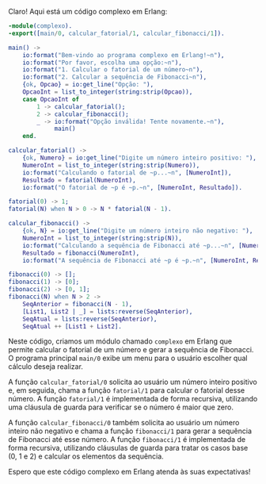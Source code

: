 Claro! Aqui está um código complexo em Erlang:

```erlang
-module(complexo).
-export([main/0, calcular_fatorial/1, calcular_fibonacci/1]).

main() ->
    io:format("Bem-vindo ao programa complexo em Erlang!~n"),
    io:format("Por favor, escolha uma opção:~n"),
    io:format("1. Calcular o fatorial de um número~n"),
    io:format("2. Calcular a sequência de Fibonacci~n"),
    {ok, Opcao} = io:get_line("Opção: "),
    OpcaoInt = list_to_integer(string:strip(Opcao)),
    case OpcaoInt of
        1 -> calcular_fatorial();
        2 -> calcular_fibonacci();
        _ -> io:format("Opção inválida! Tente novamente.~n"),
             main()
    end.

calcular_fatorial() ->
    {ok, Numero} = io:get_line("Digite um número inteiro positivo: "),
    NumeroInt = list_to_integer(string:strip(Numero)),
    io:format("Calculando o fatorial de ~p...~n", [NumeroInt]),
    Resultado = fatorial(NumeroInt),
    io:format("O fatorial de ~p é ~p.~n", [NumeroInt, Resultado]).

fatorial(0) -> 1;
fatorial(N) when N > 0 -> N * fatorial(N - 1).

calcular_fibonacci() ->
    {ok, N} = io:get_line("Digite um número inteiro não negativo: "),
    NumeroInt = list_to_integer(string:strip(N)),
    io:format("Calculando a sequência de Fibonacci até ~p...~n", [NumeroInt]),
    Resultado = fibonacci(NumeroInt),
    io:format("A sequência de Fibonacci até ~p é ~p.~n", [NumeroInt, Resultado]).

fibonacci(0) -> [];
fibonacci(1) -> [0];
fibonacci(2) -> [0, 1];
fibonacci(N) when N > 2 ->
    SeqAnterior = fibonacci(N - 1),
    [List1, List2 | _] = lists:reverse(SeqAnterior),
    SeqAtual = lists:reverse(SeqAnterior),
    SeqAtual ++ [List1 + List2].
```

Neste código, criamos um módulo chamado `complexo` em Erlang que permite calcular o fatorial de um número e gerar a sequência de Fibonacci. O programa principal `main/0` exibe um menu para o usuário escolher qual cálculo deseja realizar.

A função `calcular_fatorial/0` solicita ao usuário um número inteiro positivo e, em seguida, chama a função `fatorial/1` para calcular o fatorial desse número. A função `fatorial/1` é implementada de forma recursiva, utilizando uma cláusula de guarda para verificar se o número é maior que zero.

A função `calcular_fibonacci/0` também solicita ao usuário um número inteiro não negativo e chama a função `fibonacci/1` para gerar a sequência de Fibonacci até esse número. A função `fibonacci/1` é implementada de forma recursiva, utilizando cláusulas de guarda para tratar os casos base (0, 1 e 2) e calcular os elementos da sequência.

Espero que este código complexo em Erlang atenda às suas expectativas!